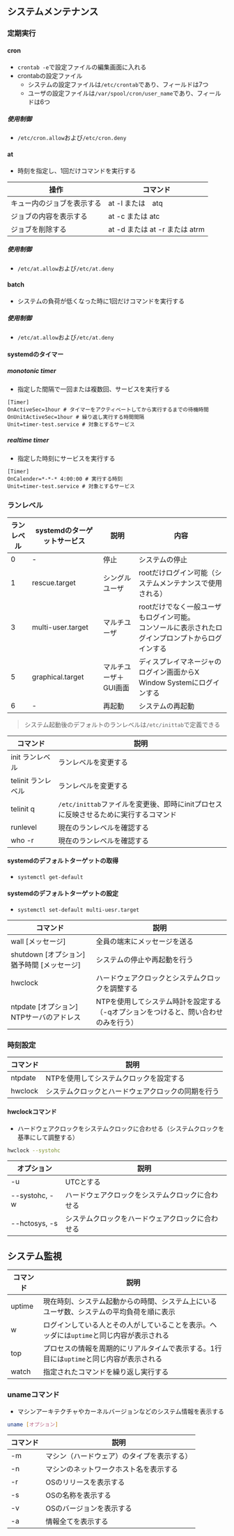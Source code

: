 
## システムメンテナンス

### 定期実行

#### cron
- `crontab -e`で設定ファイルの編集画面に入れる
- crontabの設定ファイル
  - システムの設定ファイルは`/etc/crontab`であり、フィールドは7つ
  - ユーザの設定ファイルは`/var/spool/cron/user_name`であり、フィールドは6つ

##### 使用制御
- `/etc/cron.allow`および`/etc/cron.deny`

#### at
- 時刻を指定し、1回だけコマンドを実行する

|操作|コマンド|
|-|-|
|キュー内のジョブを表示する|at -l または　atq|
|ジョブの内容を表示する|at -c または atc|
|ジョブを削除する|at -d または at -r または atrm|

##### 使用制御
- `/etc/at.allow`および`/etc/at.deny`

#### batch
- システムの負荷が低くなった時に1回だけコマンドを実行する

##### 使用制御
- `/etc/at.allow`および`/etc/at.deny`

#### systemdのタイマー

##### monotonic timer
- 指定した間隔で一回または複数回、サービスを実行する

```
[Timer]
OnActiveSec=1hour # タイマーをアクティベートしてから実行するまでの待機時間
OnUnitActiveSec=1hour # 繰り返し実行する時間間隔
Unit=timer-test.service # 対象とするサービス
```

##### realtime timer
- 指定した時刻にサービスを実行する   

```
[Timer]
OnCalender=*-*-* 4:00:00 # 実行する時刻
Unit=timer-test.service # 対象とするサービス
```




### ランレベル

|ランレベル|systemdのターゲットサービス|説明|内容|
|-|-|-|-|
|0|-|停止|システムの停止|
|1|rescue.target|シングルユーザ|rootだけログイン可能（システムメンテナンスで使用される）|
|3|multi-user.target|マルチユーザ|rootだけでなく一般ユーザもログイン可能。<br>コンソールに表示されたログインプロンプトからログインする|
|5|graphical.target|マルチユーザ＋GUI画面|ディスプレイマネージャのログイン画面からX Window Systemにログインする|
|6|-|再起動|システムの再起動|

> システム起動後のデフォルトのランレベルは`/etc/inittab`で定義できる

|コマンド|説明|
|-|-|
|init ランレベル|ランレベルを変更する|
|telinit ランレベル|ランレベルを変更する|
|telinit q|`/etc/inittab`ファイルを変更後、即時にinitプロセスに反映させるために実行するコマンド|
|runlevel|現在のランレベルを確認する|
|who -r|現在のランレベルを確認する|

#### systemdのデフォルトターゲットの取得
- `systemctl get-default`

#### systemdのデフォルトターゲットの設定
- `systemctl set-default multi-uesr.target`

|コマンド|説明|
|-|-|
|wall [メッセージ]|全員の端末にメッセージを送る|
|shutdown [オプション] 猶予時間 [メッセージ]|システムの停止や再起動を行う|
|hwclock|ハードウェアクロックとシステムクロックを調整する|
|ntpdate [オプション] NTPサーバのアドレス|NTPを使用してシステム時計を設定する（-qオプションをつけると、問い合わせのみを行う）|


### 時刻設定

|コマンド|説明|
|-|-|
|ntpdate|NTPを使用してシステムクロックを設定する
|hwclock|システムクロックとハードウェアクロックの同期を行う

#### hwclockコマンド

- ハードウェアクロックをシステムクロックに合わせる（システムクロックを基準にして調整する）

```sh
hwclock --systohc
```

|オプション|説明|
|-|-|
|-u|UTCとする|
|--systohc, -w|ハードウェアクロックをシステムクロックに合わせる|
|--hctosys, -s|システムクロックをハードウェアクロックに合わせる|


## システム監視

|コマンド|説明|
|-|-|
|uptime|現在時刻、システム起動からの時間、システム上にいるユーザ数、システムの平均負荷を順に表示|
|w|ログインしている人とその人がしていることを表示。ヘッダには`uptime`と同じ内容が表示される|
|top|プロセスの情報を周期的にリアルタイムで表示する。1行目には`uptime`と同じ内容が表示される|
|watch|指定されたコマンドを繰り返し実行する|

### unameコマンド

- マシンアーキテクチャやカーネルバージョンなどのシステム情報を表示する

``` sh
uname [オプション]
```

|コマンド|説明|
|-|-|
|-m|マシン（ハードウェア）のタイプを表示する）
|-n|マシンのネットワークホスト名を表示する
|-r|OSのリリースを表示する
|-s|OSの名称を表示する
|-v|OSのバージョンを表示する
|-a|情報全てを表示する
